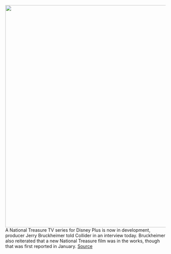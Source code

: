 <img src='https://cdn.vox-cdn.com/thumbor/CzWKwRx23OBzFGnSKnGW7rFnRVA=/0x0:3350x2233/1200x800/filters:focal(1407x849:1943x1385)/cdn.vox-cdn.com/uploads/chorus_image/image/66768140/78258248.jpg.0.jpg' width='700px' /><br/>
A National Treasure TV series for Disney Plus is now in development, producer Jerry Bruckheimer told Collider in an interview today. Bruckheimer also reiterated that a new National Treasure film was in the works, though that was first reported in January.
<a href='https://www.theverge.com/2020/5/7/21251444/national-treasure-disney-plus-series-development-theatrical-movie-3'> Source <a/>